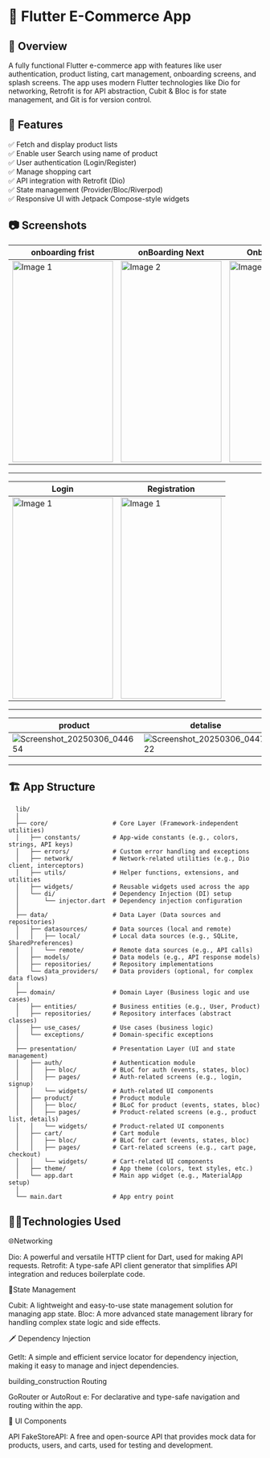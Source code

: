  # 🚀 Flutter E-Commerce App 
## 📖 Overview
A fully functional Flutter e-commerce app with features like user authentication, product listing, cart management,
onboarding screens, and splash screens. The app uses modern Flutter technologies like Dio for networking, 
Retrofit is for API abstraction, Cubit & Bloc is for state management, and Git is for version control.

## 🎯 **Features**
✅ Fetch and display product lists  
✅ Enable user Search using name of product  
✅ User authentication (Login/Register)  
✅ Manage shopping cart  
✅ API integration with Retrofit (Dio)  
✅ State management (Provider/Bloc/Riverpod)  
✅ Responsive UI with Jetpack Compose-style widgets  

## 📷 **Screenshots**
 onboarding frist  |onBoarding Next  | Onboarding final |  
|-------------|--------------|---------------|
|  <img src= "https://github.com/user-attachments/assets/32c0dd0d-f012-49b1-ae60-37d65bcda880" width="200" height="400" alt="Image 1"> | <img src= "https://github.com/user-attachments/assets/2167d756-27aa-4db8-9485-cc9cca3bb7ef" width="200" height="400" alt="Image 2"> | <img src="https://github.com/user-attachments/assets/442bd94f-bbce-4b41-912e-fad130d546b6" width="200" height="400" alt="Image 3">  |
---
  Login | Registration |
  |-----------|----------|
<img src= "https://github.com/user-attachments/assets/1aa18c81-b344-47b8-b8d1-d56b96abd9b0" width="200" height="400" alt="Image 1"> | <img src= "https://github.com/user-attachments/assets/546b3fec-6b49-4a16-80d7-19dfe1bd0fd4" width="200" height="400" alt="Image 1"> |
---

 product | detalise   | Cart🛒  |
 |---------------|-------------|--------------|
 | ![Screenshot_20250306_044654](https://github.com/user-attachments/assets/1ff8a345-49df-4e69-9940-14c5c0cb0b45) |   ![Screenshot_20250306_044722](https://github.com/user-attachments/assets/8bbf890b-0792-49e1-a02c-7ce121da40f1)  |     ![Screenshot_20250306_044746](https://github.com/user-attachments/assets/310a2f37-67de-4143-8eb9-81d91cd12971) |

---

## 🏗️  App Structure
           
      lib/
      │
      ├── core/                  # Core Layer (Framework-independent utilities)
      │   ├── constants/         # App-wide constants (e.g., colors, strings, API keys)
      │   ├── errors/            # Custom error handling and exceptions
      │   ├── network/           # Network-related utilities (e.g., Dio client, interceptors)
      │   ├── utils/             # Helper functions, extensions, and utilities
      │   ├── widgets/           # Reusable widgets used across the app
      │   └── di/                # Dependency Injection (DI) setup
      │       └── injector.dart  # Dependency injection configuration
      │
      ├── data/                  # Data Layer (Data sources and repositories)
      │   ├── datasources/       # Data sources (local and remote)
      │   │   ├── local/         # Local data sources (e.g., SQLite, SharedPreferences)
      │   │   └── remote/        # Remote data sources (e.g., API calls)
      │   ├── models/            # Data models (e.g., API response models)
      │   ├── repositories/      # Repository implementations
      │   └── data_providers/    # Data providers (optional, for complex data flows)
      │
      ├── domain/                # Domain Layer (Business logic and use cases)
      │   ├── entities/          # Business entities (e.g., User, Product)
      │   ├── repositories/      # Repository interfaces (abstract classes)
      │   ├── use_cases/         # Use cases (business logic)
      │   └── exceptions/        # Domain-specific exceptions
      │
      ├── presentation/          # Presentation Layer (UI and state management)
      │   ├── auth/              # Authentication module
      │   │   ├── bloc/          # BLoC for auth (events, states, bloc)
      │   │   ├── pages/         # Auth-related screens (e.g., login, signup)
      │   │   └── widgets/       # Auth-related UI components
      │   ├── product/           # Product module
      │   │   ├── bloc/          # BLoC for product (events, states, bloc)
      │   │   ├── pages/         # Product-related screens (e.g., product list, details)
      │   │   └── widgets/       # Product-related UI components
      │   ├── cart/              # Cart module
      │   │   ├── bloc/          # BLoC for cart (events, states, bloc)
      │   │   ├── pages/         # Cart-related screens (e.g., cart page, checkout)
      │   │   └── widgets/       # Cart-related UI components
      │   ├── theme/             # App theme (colors, text styles, etc.)
      │   └── app.dart           # Main app widget (e.g., MaterialApp setup)
      │
      └── main.dart              # App entry point
              
   
    
## 🧑‍💻Technologies Used


 🌐Networking
 
   Dio: A powerful and versatile HTTP client for Dart, used for making API requests.
   Retrofit: A type-safe API client generator that simplifies API integration and reduces boilerplate code.

 🔧State Management
 
  Cubit: A lightweight and easy-to-use state management solution for managing app state.
  Bloc: A more advanced state management library for handling complex state logic and side effects.

  🗡️ Dependency Injection
  
  GetIt: A simple and efficient service locator for dependency injection, making it easy to manage and inject dependencies.

  building_construction  Routing
  
   GoRouter or AutoRout e: For declarative and type-safe navigation and routing within the app.

 🎨  UI Components



API
FakeStoreAPI: A free and open-source API that provides mock data for products, users, and carts, used for testing and development.
